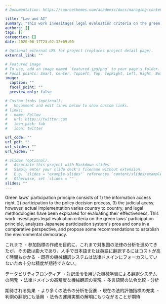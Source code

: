 ```yaml
---
# Documentation: https://sourcethemes.com/academic/docs/managing-content/

title: "Law and AI"
summary: "This work invesitages legal evaluation criteria on the green laws' participation principle, analyzes Japanese participation system's pros and cons in a comparative perspective, and propose some recommendations to establish the environmental democracy."
authors: []
tags: []
categories: []
date: 2020-06-17T23:02:32+09:00

# Optional external URL for project (replaces project detail page).
external_link: ""

# Featured image
# To use, add an image named `featured.jpg/png` to your page's folder.
# Focal points: Smart, Center, TopLeft, Top, TopRight, Left, Right, BottomLeft, Bottom, BottomRight.
image:
  caption: ""
  focal_point: ""
  preview_only: false

# Custom links (optional).
#   Uncomment and edit lines below to show custom links.
# links:
# - name: Follow
#   url: https://twitter.com
#   icon_pack: fab
#   icon: twitter

url_code: ""
url_pdf: ""
url_slides: ""
url_video: ""

# Slides (optional).
#   Associate this project with Markdown slides.
#   Simply enter your slide deck's filename without extension.
#   E.g. `slides = "example-slides"` references `content/slides/example-slides.md`.
#   Otherwise, set `slides = ""`.
slides: ""
---
```

Green laws' participation principle consists of 1) the information access right, 2) participation to the policy decision process, 3) the judicial acess; however, actual implementation varies country to country, and legal methodologies have been exploared for evaluating their effectiveness. This work invesitages legal evaluation criteria on the green laws' participation principle, analyzes Japanese participation system's pros and cons in a comparative perspective, and propose some recommendations to establish the environmental democracy.
 
これまで
・参加指標の作成を目的に、これまで対象国の法律の分析を進めてきたが、その数は膨大であり、人手で日本語または英語に翻訳するにはコストが高く時間もかかる
・既存の機械翻訳システムは法律ドメインにフォーカスしていないため十分な精度が期待できない。
 
データビリティフロンティア
・対訳法令を用いた機械学習による翻訳システムの開発
・法律ドメインの高精度な機械翻訳の実現
・多言語間の法令比較・分析
 
期待される効果
・より多くの法令の分析を促進
・現在の法的評価指標の充実
・判例の翻訳にも活用
・法令の運用実態の解明にもつながることが期待